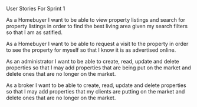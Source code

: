 User Stories For Sprint 1

As a Homebuyer I want to be able to view property listings and search for property listings in order to find the best living area given my search filters so that I am as satified.

As a Homebuyer I want to be able to request a visit to the property in order to see the property for myself so that I know it is as advertised online.

As an administrator I want to be able to create, read, update and delete properties so that I may add properties that are being put on the market and delete ones that are no longer on the market.

As a broker I want to be able to create, read, update and delete properties so that I may add properties that my clients are putting on the market and delete ones that are no longer on the market.
